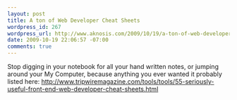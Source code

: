 ```yaml
--- 
layout: post
title: A ton of Web Developer Cheat Sheets
wordpress_id: 267
wordpress_url: http://www.aknosis.com/2009/10/19/a-ton-of-web-developer-cheat-sheets/
date: 2009-10-19 22:06:57 -07:00
comments: true
---
```

Stop digging in your notebook for all your hand written notes, or jumping around your My Computer, because anything you ever wanted it probably listed here: <a href="http://www.tripwiremagazine.com/tools/tools/55-seriously-useful-front-end-web-developer-cheat-sheets.html">http://www.tripwiremagazine.com/tools/tools/55-seriously-useful-front-end-web-developer-cheat-sheets.html</a>
